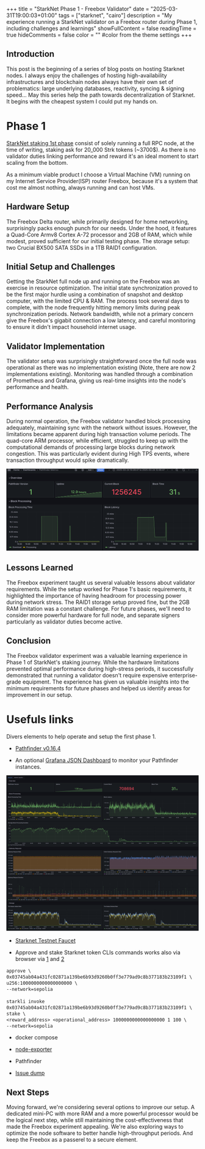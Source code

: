 +++
title = "StarkNet Phase 1 - Freebox Validator"
date = "2025-03-31T19:00:03+01:00"
tags = ["starknet", "cairo"]
description = "My experience running a StarkNet validator on a Freebox router during Phase 1, including challenges and learnings"
showFullContent = false
readingTime = true
hideComments = false
color = "" #color from the theme settings
+++

## Introduction

This post is the beginning of a series of blog posts on hosting Starknet nodes. I always enjoy the challenges of hosting high-availability infrastructures and blockchain nodes always have their own set of problematics: large underlying databases, reactivity, syncing & signing speed... May this series help the path towards decentralization of Starknet. It begins with the cheapest system I could put my hands on.

# Phase 1

[StarkNet staking 1st phase](https://www.starknet.io/blog/staking-phase-1/) consist of solely running a full RPC node, at the time of writing, staking ask for 20_000 Strk tokens (~3700$). As there is no validator duties linking performance and reward it's an ideal moment to start scaling from the bottom.

As a minimum viable product I choose a Virtual Machine (VM) running on my Internet Service Provider(ISP) router Freebox, because it's a system that cost me almost nothing, always running and can host VMs.

## Hardware Setup

The Freebox Delta router, while primarily designed for home networking, surprisingly packs enough punch for our needs. Under the hood, it features a Quad-Core Armv8 Cortex A-72 processor and 2GB of RAM, which while modest, proved sufficient for our initial testing phase. The storage setup: two Crucial BX500 SATA SSDs in a 1TB RAID1 configuration.

## Initial Setup and Challenges

Getting the StarkNet full node up and running on the Freebox was an exercise in resource optimization. The initial state synchronization proved to be the first major hurdle using a combination of snapshot and desktop computer, with the limited CPU & RAM. The process took several days to complete, with the node frequently hitting memory limits during peak synchronization periods. Network bandwidth, while not a primary concern give the Freebox's gigabit connection a low latency, and careful monitoring to ensure it didn't impact household internet usage.

## Validator Implementation

The validator setup was surprisingly straightforward once the full node was operational as there was no implementation existing (Note, there are now 2 implementations existing). Monitoring was handled through a combination of Prometheus and Grafana, giving us real-time insights into the node's performance and health.

## Performance Analysis

During normal operation, the Freebox validator handled block processing adequately, maintaining sync with the network without issues. However, the limitations became apparent during high transaction volume periods. The quad-core ARM processor, while efficient, struggled to keep up with the computational demands of processing large blocks during network congestion. This was particularly evident during High TPS events, where transaction throughput would spike dramatically.

![](/img/posts/starknet-p1/rpc-grafana-head.png)

## Lessons Learned

The Freebox experiment taught us several valuable lessons about validator requirements. While the setup worked for Phase 1's basic requirements, it highlighted the importance of having headroom for processing power during network stress. The RAID1 storage setup proved fine, but the 2GB RAM limitation was a constant challenge. For future phases, we'll need to consider more powerful hardware for full node, and separate signers particularly as validator duties become active.

## Conclusion

The Freebox validator experiment was a valuable learning experience in Phase 1 of StarkNet's staking journey. While the hardware limitations prevented optimal performance during high-stress periods, it successfully demonstrated that running a validator doesn't require expensive enterprise-grade equipment. The experience has given us valuable insights into the minimum requirements for future phases and helped us identify areas for improvement in our setup.

# Usefuls links

Divers elements to help operate and setup the first phase 1.

 - [Pathfinder v0.16.4](https://gist.github.com/Magicking/422a868e446564912eaa3f362b44f62f)

- An optional [Grafana JSON Dashboard](https://gist.github.com/Magicking/73cc2802da9cd6c76905dac670b72cac) to monitor your Pathfinder instances.

![](/img/posts/starknet-p1/pathfinder-metrics.png)

- [Starknet Testnet Faucet](https://starknet-faucet.vercel.app/)

- Approve and stake Starknet token CLIs commands works also via browser via [1](https://sepolia.starkscan.co/token/0x04718f5a0fc34cc1af16a1cdee98ffb20c31f5cd61d6ab07201858f4287c938d#read-write-contract-sub-write) and [2](https://sepolia.starkscan.co/contract/0x03745ab04a431fc02871a139be6b93d9260b0ff3e779ad9c8b377183b23109f1#read-write-contract-sub-write)

```starkli invoke 0x04718f5a0fc34cc1af16a1cdee98ffb20c31f5cd61d6ab07201858f4287c938d \
approve \
0x03745ab04a431fc02871a139be6b93d9260b0ff3e779ad9c8b377183b23109f1 \
u256:1000000000000000000 \
--network=sepolia

starkli invoke 0x03745ab04a431fc02871a139be6b93d9260b0ff3e779ad9c8b377183b23109f1 \
stake \
<reward_address> <operational_address> 1000000000000000000 1 100 \
--network=sepolia
```

- docker compose
 - [node-exporter](https://hub.docker.com/r/prom/node-exporter)
 - Pathfinder

 - [Issue dump](https://github.com/Magicking/aarch64-starknet-validator/issues/1)

## Next Steps

Moving forward, we're considering several options to improve our setup. A dedicated mini-PC with more RAM and a more powerful processor would be the logical next step, while still maintaining the cost-effectiveness that made the Freebox experiment appealing. We're also exploring ways to optimize the node software to better handle high-throughput periods. And keep the Freebox as a passerel to a secure element.
